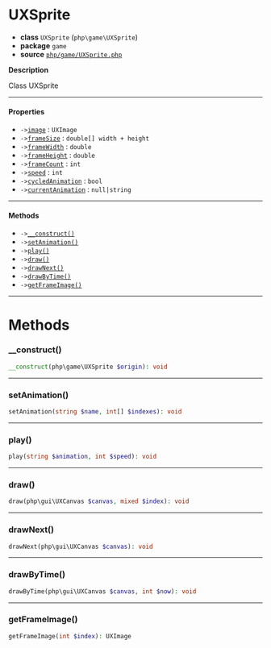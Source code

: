 # UXSprite

- **class** `UXSprite` (`php\game\UXSprite`)
- **package** `game`
- **source** [`php/game/UXSprite.php`](./src/main/resources/JPHP-INF/sdk/php/game/UXSprite.php)

**Description**

Class UXSprite

---

#### Properties

- `->`[`image`](#prop-image) : `UXImage`
- `->`[`frameSize`](#prop-framesize) : `double[] width + height`
- `->`[`frameWidth`](#prop-framewidth) : `double`
- `->`[`frameHeight`](#prop-frameheight) : `double`
- `->`[`frameCount`](#prop-framecount) : `int`
- `->`[`speed`](#prop-speed) : `int`
- `->`[`cycledAnimation`](#prop-cycledanimation) : `bool`
- `->`[`currentAnimation`](#prop-currentanimation) : `null|string`

---

#### Methods

- `->`[`__construct()`](#method-__construct)
- `->`[`setAnimation()`](#method-setanimation)
- `->`[`play()`](#method-play)
- `->`[`draw()`](#method-draw)
- `->`[`drawNext()`](#method-drawnext)
- `->`[`drawByTime()`](#method-drawbytime)
- `->`[`getFrameImage()`](#method-getframeimage)

---
# Methods

<a name="method-__construct"></a>

### __construct()
```php
__construct(php\game\UXSprite $origin): void
```

---

<a name="method-setanimation"></a>

### setAnimation()
```php
setAnimation(string $name, int[] $indexes): void
```

---

<a name="method-play"></a>

### play()
```php
play(string $animation, int $speed): void
```

---

<a name="method-draw"></a>

### draw()
```php
draw(php\gui\UXCanvas $canvas, mixed $index): void
```

---

<a name="method-drawnext"></a>

### drawNext()
```php
drawNext(php\gui\UXCanvas $canvas): void
```

---

<a name="method-drawbytime"></a>

### drawByTime()
```php
drawByTime(php\gui\UXCanvas $canvas, int $now): void
```

---

<a name="method-getframeimage"></a>

### getFrameImage()
```php
getFrameImage(int $index): UXImage
```
